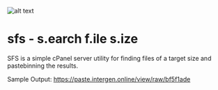 ![alt text](https://git.intergen.us/intergen/No-ReadMe/raw/master/InterGenStudios_600x338.jpg "InterGenStudios")

# sfs - s.earch f.ile s.ize

SFS is a simple cPanel server utility for finding files of a target size and pastebinning the results.

Sample Output: https://paste.intergen.online/view/raw/bf5f1ade
